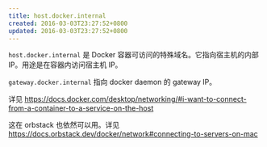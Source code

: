 ```yaml
---
title: host.docker.internal
created: 2016-03-03T23:27:52+0800
updated: 2016-03-03T23:27:52+0800
---
```



`host.docker.internal` 是 Docker 容器可访问的特殊域名。它指向宿主机的内部 IP。用途是在容器内访问宿主机 IP。

`gateway.docker.internal` 指向 docker daemon 的 gateway IP。

详见 https://docs.docker.com/desktop/networking/#i-want-to-connect-from-a-container-to-a-service-on-the-host

这在 orbstack 也依然可以用。详见 https://docs.orbstack.dev/docker/network#connecting-to-servers-on-mac
